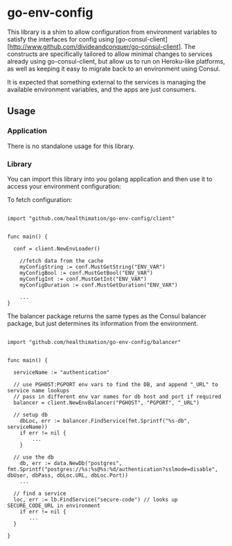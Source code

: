 # go-env-config
This library is a shim to allow configuration from environment variables to satisfy the interfaces for config using [go-consul-client][http://www.github.com/divideandconquer/go-consul-client].  The constructs are specifically tailored to allow minimal changes to services already using go-consul-client, but allow us to run on Heroku-like platforms, as well as keeping it easy to migrate back to an environment using Consul.

It is expected that something external to the services is managing the available environment variables, and the apps are just consumers.

## Usage

### Application
There is no standalone usage for this library.

### Library
You can import this library into you golang application and then use it to access your environment configuration:


To fetch configuration:
```golang

import "github.com/healthimation/go-env-config/client"


func main() {

  conf = client.NewEnvLoader()

	//fetch data from the cache
	myConfigString := conf.MustGetString("ENV_VAR")
	myConfigBool := conf.MustGetBool("ENV_VAR")
	myConfigInt := conf.MustGetInt("ENV_VAR")
	myConfigDuration := conf.MustGetDuration("ENV_VAR")

	...
}
```


The balancer package returns the same types as the Consul balancer package, but just determines its information from the environment.
```golang

import "github.com/healthimation/go-env-config/balancer"


func main() {

  serviceName := "authentication"

  // use PGHOST:PGPORT env vars to find the DB, and append "_URL" to service name lookups
  // pass in different env var names for db host and port if required
  balancer = client.NewEnvBalancer("PGHOST", "PGPORT", "_URL")

  // setup db
	dbLoc, err := balancer.FindService(fmt.Sprintf("%s-db", serviceName))
	if err != nil {
		...
	}

  // use the db
	db, err := data.NewDb("postgres", fmt.Sprintf("postgres://%s:%s@%s:%d/authentication?sslmode=disable", dbUser, dbPass, dbLoc.URL, dbLoc.Port))
	...

  // find a service
  loc, err := lb.FindService("secure-code") // looks up SECURE_CODE_URL in environment
	if err != nil {
	   ...
  }

}
```
